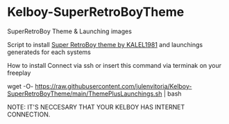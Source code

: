 # Kelboy-SuperRetroBoyTheme
SuperRetroBoy Theme &amp; Launching images

Script to install [Super RetroBoy theme by KALEL1981](https://github.com/KALEL1981/es-theme-Super-Retroboy) and launchings generateds for each systems 

How to install 
Connect via ssh or insert this command via terminak on your freeplay 

wget -O- https://raw.githubusercontent.com/julenvitoria/Kelboy-SuperRetroBoyTheme/main/ThemePlusLaunchings.sh | bash 


NOTE: IT'S NECCESARY THAT YOUR KELBOY HAS INTERNET CONNECTION.